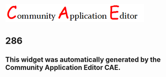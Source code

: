 ![CAE](https://github.com/PhilCAEOrg/frontendComponent-286/blob/gh-pages/img/logo.png)  

286
===================


This widget was automatically generated by the Community Application Editor CAE.  
---------------
